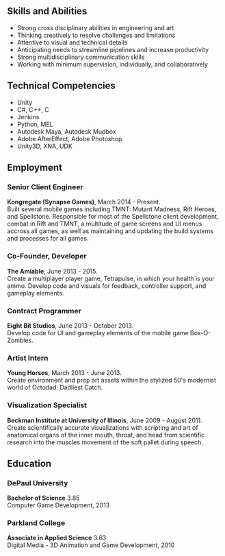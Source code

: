 ## Skills and Abilities

* Strong cross disciplinary abilities in engineering and art
* Thinking creatively to resolve challenges and limitations
* Attentive to visual and technical details
* Anticipating needs to streamline pipelines and increase productivity
* Strong multidisciplinary communication skills
* Working with minimum supervision, individually, and collaboratively


## Technical Competencies

* Unity
* C#, C++, C
* Jenkins
* Python, MEL
* Autodesk Maya, Autodesk Mudbox
* Adobe AfterEffect, Adobe Photoshop
* Unity3D, XNA, UDK


## Employment

### Senior Client Engineer
**Kongregate (Synapse Games)**, March 2014 - Present.  
Built several mobile games including TMNT: Mutant Madness, Rift Heroes, and Spellstone. Responsible for most of the Spellstone client development, combat in Rift and TMNT, a multitude of game screens and UI menus accross all games, as well as maintaining and updating the build systems and processes for all games. 

### Co-Founder, Developer
**The Amiable**, June 2013 - 2015.  
Create a multiplayer player game, Tetrapulse, in which your health is your ammo. Develop code and visuals for feedback, controller support, and gameplay elements.

### Contract Programmer
**Eight Bit Studios**, June 2013 - October 2013.  
Develop code for UI and gameplay elements of the mobile game Box-O-Zombies.

### Artist Intern
**Young Horses**, March 2013 - June 2013.  
Create environment and prop art assets within the stylized 50's modernist world of Octodad: Dadliest Catch.

### Visualization Specialist
**Beckman Institute at University of Illinois**, June 2009 - August 2011.  
Create scientifically accurate visualizations with scripting and art of anatomical organs of the inner mouth, throat, and head from scientific research into the muscles movement of the soft pallet during speech.


## Education

### DePaul University
**Bachelor of Science** 3.85  
Computer Game Development, 2013

### Parkland College
**Associate in Applied Science** 3.63  
Digital Media - 3D Animation and Game Development, 2010
